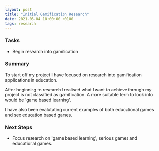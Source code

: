 ```yaml
---
layout: post
title: "Initial Gamification Research"
date: 2021-06-04 18:00:00 +0100
tags: research
---
```

### Tasks
- Begin research into gamification 

### Summary
To start off my project I have focused on research into gamification applications in education. 

After beginning to research I realised what I want to achieve through my project is not classified as gamification. A more suitable term to look into would be 'game based learning'.

I have also been evalutating current examples of both educational games and sex education based games. 

### Next Steps
- Focus research on 'game based learning', serious games and educational games.
